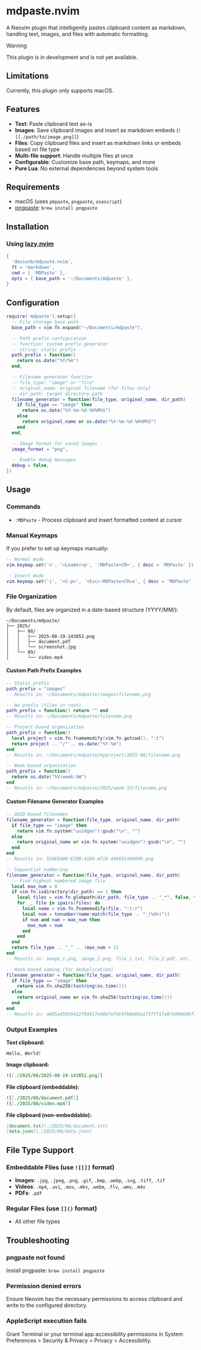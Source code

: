 # mdpaste.nvim

A Neovim plugin that intelligently pastes clipboard content as markdown, handling text, images, and files with automatic formatting.

> [!WARNING]
> This plugin is in development and is not yet available.

## Limitations

Currently, this plugin only supports macOS.

## Features

- **Text**: Paste clipboard text as-is
- **Images**: Save clipboard images and insert as markdown embeds (`![[./path/to/image.png]]`)
- **Files**: Copy clipboard files and insert as markdown links or embeds based on file type
- **Multi-file support**: Handle multiple files at once
- **Configurable**: Customize base path, keymaps, and more
- **Pure Lua**: No external dependencies beyond system tools

## Requirements

- macOS (uses `pbpaste`, `pngpaste`, `osascript`)
- [pngpaste](https://github.com/jcsalterego/pngpaste): `brew install pngpaste`

## Installation

### Using [lazy.nvim](https://github.com/folke/lazy.nvim)

```lua
{
  'devsunb/mdpaste.nvim',
  ft = 'markdown',
  cmd = { 'MDPaste' },
  opts = { base_path = '~/Documents/mdpaste' },
}
```

## Configuration

```lua
require('mdpaste').setup({
  -- File storage base path
  base_path = vim.fn.expand("~/Documents/mdpaste"),

  -- Path prefix configuration
  -- function: custom prefix generator
  -- string: static prefix
  path_prefix = function()
    return os.date("%Y/%m")
  end,

  -- Filename generator function
  -- file_type: "image" or "file"
  -- original_name: original filename (for files only)
  -- dir_path: target directory path
  filename_generator = function(file_type, original_name, dir_path)
    if file_type == "image" then
      return os.date("%Y-%m-%d-%H%M%S")
    else
      return original_name or os.date("%Y-%m-%d-%H%M%S")
    end
  end,

  -- Image format for saved images
  image_format = "png",

  -- Enable debug messages
  debug = false,
})
```

## Usage

### Commands

- `:MDPaste` - Process clipboard and insert formatted content at cursor

### Manual Keymaps

If you prefer to set up keymaps manually:

```lua
-- Normal mode
vim.keymap.set('n', '<Leader>p', ':MDPaste<CR>', { desc = 'MDPaste' })

-- Insert mode
vim.keymap.set('i', '<C-p>', '<Esc>:MDPaste<CR>a', { desc = 'MDPaste' })
```

### File Organization

By default, files are organized in a date-based structure (YYYY/MM/):

```
~/Documents/mdpaste/
├── 2025/
│   ├── 08/
│   │   ├── 2025-08-19-143052.png
│   │   ├── document.pdf
│   │   └── screenshot.jpg
│   └── 09/
│       └── video.mp4
```

#### Custom Path Prefix Examples

```lua
-- Static prefix
path_prefix = "images"
-- Results in: ~/Documents/mdpaste/images/filename.png

-- No prefix (files in root)
path_prefix = function() return "" end
-- Results in: ~/Documents/mdpaste/filename.png

-- Project-based organization
path_prefix = function()
  local project = vim.fn.fnamemodify(vim.fn.getcwd(), ":t")
  return project .. "/" .. os.date("%Y-%m")
end
-- Results in: ~/Documents/mdpaste/myproject/2025-08/filename.png

-- Week-based organization
path_prefix = function()
  return os.date("%Y/week-%W")
end
-- Results in: ~/Documents/mdpaste/2025/week-33/filename.png
```

#### Custom Filename Generator Examples

```lua
-- UUID-based filenames
filename_generator = function(file_type, original_name, dir_path)
  if file_type == "image" then
    return vim.fn.system("uuidgen"):gsub("\n", "")
  else
    return original_name or vim.fn.system("uuidgen"):gsub("\n", "")
  end
end
-- Results in: 550E8400-E29B-41D4-A716-446655440000.png

-- Sequential numbering
filename_generator = function(file_type, original_name, dir_path)
  -- Find highest numbered image file
  local max_num = 0
  if vim.fn.isdirectory(dir_path) == 1 then
    local files = vim.fn.globpath(dir_path, file_type .. "_*", false, true)
    for _, file in ipairs(files) do
      local name = vim.fn.fnamemodify(file, ":t:r")
      local num = tonumber(name:match(file_type .. "_(%d+)"))
      if num and num > max_num then
        max_num = num
      end
    end
  end
  return file_type .. "_" .. (max_num + 1)
end
-- Results in: image_1.png, image_2.png, file_1.txt, file_2.pdf, etc.

-- Hash-based naming (for deduplication)
filename_generator = function(file_type, original_name, dir_path)
  if file_type == "image" then
    return vim.fn.sha256(tostring(os.time()))
  else
    return original_name or vim.fn.sha256(tostring(os.time()))
  end
end
-- Results in: a665a45920422f9d417e4867efdc4fb8a04a1f3fff1fa07e998e86f7f7a27ae3.png
```

### Output Examples

**Text clipboard:**

```
Hello, World!
```

**Image clipboard:**

```markdown
![[./2025/08/2025-08-19-143052.png]]
```

**File clipboard (embeddable):**

```markdown
![[./2025/08/document.pdf]]
![[./2025/08/video.mp4]]
```

**File clipboard (non-embeddable):**

```markdown
[document.txt](./2025/08/document.txt)
[data.json](./2025/08/data.json)
```

## File Type Support

### Embeddable Files (use `![[]]` format)

- **Images**: `.jpg`, `.jpeg`, `.png`, `.gif`, `.bmp`, `.webp`, `.svg`, `.tiff`, `.tif`
- **Videos**: `.mp4`, `.avi`, `.mov`, `.mkv`, `.webm`, `.flv`, `.wmv`, `.m4v`
- **PDFs**: `.pdf`

### Regular Files (use `[]()` format)

- All other file types

## Troubleshooting

### pngpaste not found

Install pngpaste: `brew install pngpaste`

### Permission denied errors

Ensure Neovim has the necessary permissions to access clipboard and write to the configured directory.

### AppleScript execution fails

Grant Terminal or your terminal app accessibility permissions in System Preferences > Security & Privacy > Privacy > Accessibility.

